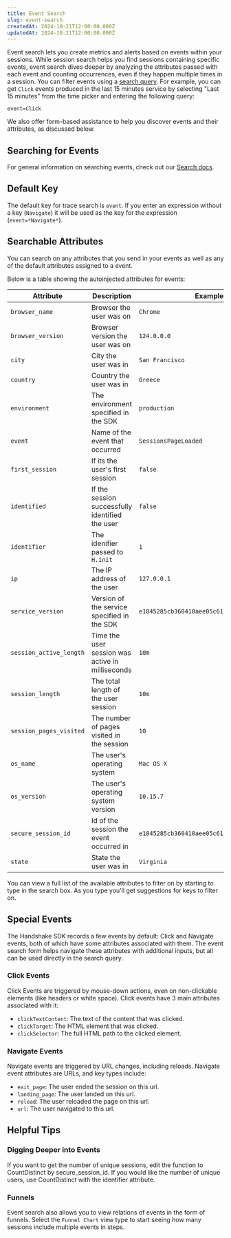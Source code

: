 ```yaml
---
title: Event Search
slug: event-search
createdAt: 2024-10-21T12:00:00.000Z
updatedAt: 2024-10-21T12:00:00.000Z
---
```


Event search lets you create metrics and alerts based on events within your sessions. While session search helps you find
sessions containing specific events, event search dives deeper by analyzing the attributes passed with each event and counting
occurrences, even if they happen multiple times in a session.  You can filter events using a
[search query](../../6_product-features/3_general-features/search.md). For example, you can get `Click` events produced in the
last 15 minutes service by selecting "Last 15 minutes" from the time picker and entering the following query:

```
event=Click
``` 

We also offer form-based assistance to help you discover events and their attributes, as discussed below.


## Searching for Events

For general information on searching events, check out our [Search docs](../../6_product-features/3_general-features/search.md).

## Default Key

The default key for trace search is `event`. If you enter an expression without a key (`Navigate`) it will be used as the
key for the expression (`event=*Navigate*`).

## Searchable Attributes

You can search on any attributes that you send in your events as well as any of the default attributes assigned to a event.

Below is a table showing the autoinjected attributes for events:

| Attribute                       | Description                                        | Example                                                                                                                                 |
|---------------------------------|----------------------------------------------------|-----------------------------------------------------------------------------------------------------------------------------------------|
| `browser_name`                  | Browser the user was on                            | `Chrome`                                                                                                                                |
| `browser_version`               | Browser version the user was on                    | `124.0.0.0`                                                                                                                             |
| `city`                          | City the user was in                               | `San Francisco`                                                                                                                         |
| `country`                       | Country the user was in                            | `Greece`                                                                                                                                |
| `environment`                   | The environment specified in the SDK               | `production`                                                                                                                            |
| `event`                         | Name of the event that occurred                    | `SessionsPageLoaded`                                                                                                                    |
| `first_session`                 | If its the user's first session                    | `false`                                                                                                                                 |
| `identified`                    | If the session successfully identified the user    | `false`                                                                                                                                 |
| `identifier`                    | The idenifier passed to `H.init`                   | `1`                                                                                                                                     |
| `ip`                            | The IP address of the user                         | `127.0.0.1`                                                                                                                             |
| `service_version`               | Version of the service specified in the SDK        | `e1845285cb360410aee05c61dd0cc57f85afe6da`                                                                                              |
| `session_active_length`         | Time the user session was active in milliseconds   | `10m`                                                                                                                                   |
| `session_length`                | The total length of the user session               | `10m`                                                                                                                                   |
| `session_pages_visited`         | The number of pages visited in the session         | `10`                                                                                                                                    |
| `os_name`                       | The user's operating system                        | `Mac OS X`                                                                                                                              |
| `os_version`                    | The user's operating system version                | `10.15.7`                                                                                                                               |
| `secure_session_id`             | Id of the session the event occurred in            | `e1845285cb360410aee05c61dd0cc57f85afe6da`                                                                                              |
| `state`                         | State the user was in                              | `Virginia`                                                                                                                              |

You can view a full list of the available attributes to filter on by starting to type in the search box. As you type you'll get
suggestions for keys to filter on.

## Special Events

The Handshake SDK records a few events by default: Click and Navigate events, both of which have some attributes associated with them.
The event search form helps navigate these attributes with additional inputs, but all can be used directly in the search query.


### Click Events

Click Events are triggered by mouse-down actions, even on non-clickable elements (like headers or white space). Click events have 3 main
attributes associated with it:
 - `clickTextContent`: The text of the content that was clicked.
 - `clickTarget`: The HTML element that was clicked.
 - `clickSelector`: The full HTML path to the clicked element.

 ### Navigate Events

Navigate events are triggered by URL changes, including reloads. Navigate event attributes are URLs, and key types include:
 - `exit_page`: The user ended the session on this url.
 - `landing_page`: The user landed on this url.
 - `reload`: The user reloaded the page on this url.
 - `url`: The user navigated to this url.

## Helpful Tips

### Digging Deeper into Events

If you want to get the number of unique sessions, edit the function to CountDistinct by secure_session_id. If you would like the number
of unique users, use CountDistinct with the identifier attribute.

### Funnels

Event search also allows you to view relations of events in the form of funnels. Select the `Funnel Chart` view type to start
seeing how many sessions include multiple events in steps.